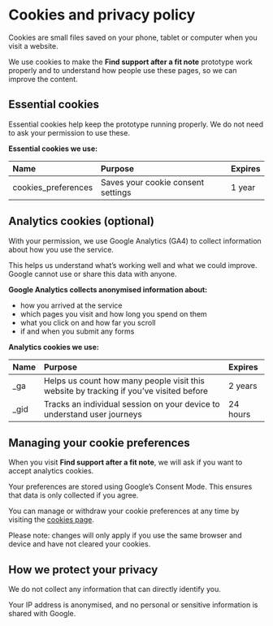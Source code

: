 # Cookies and privacy policy

Cookies are small files saved on your phone, tablet or computer when you visit a website.

We use cookies to make the **Find support after a fit note** prototype work properly and to understand how people use these pages, so we can improve the content.

## Essential cookies

Essential cookies help keep the prototype running properly. We do not need to ask your permission to use these.

**Essential cookies we use:**

| Name | Purpose | Expires |
|:-----|:--------|:--------|
| cookies_preferences | Saves your cookie consent settings | 1 year |

## Analytics cookies (optional)

With your permission, we use Google Analytics (GA4) to collect information about how you use the service.

This helps us understand what’s working well and what we could improve. Google cannot use or share this data with anyone.

**Google Analytics collects anonymised information about:**
- how you arrived at the service
- which pages you visit and how long you spend on them
- what you click on and how far you scroll
- if and when you submit any forms

**Analytics cookies we use:**

| Name | Purpose | Expires |
|:-----|:--------|:--------|
| _ga | Helps us count how many people visit this website by tracking if you’ve visited before | 2 years |
| _gid | Tracks an individual session on your device to understand user journeys | 24 hours |

## Managing your cookie preferences

When you visit **Find support after a fit note**, we will ask if you want to accept analytics cookies.

Your preferences are stored using Google’s Consent Mode. This ensures that data is only collected if you agree.

You can manage or withdraw your cookie preferences at any time by visiting the [cookies page](#).

Please note: changes will only apply if you use the same browser and device and have not cleared your cookies.

## How we protect your privacy

We do not collect any information that can directly identify you.

Your IP address is anonymised, and no personal or sensitive information is shared with Google.
